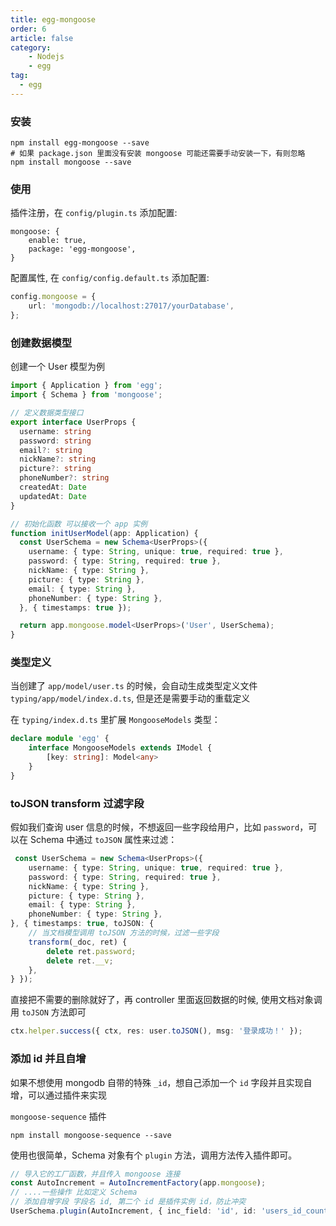 ```yaml
---
title: egg-mongoose
order: 6
article: false
category:
    - Nodejs
    - egg
tag:
  - egg
---
```



### 安装

```shell
npm install egg-mongoose --save
# 如果 package.json 里面没有安装 mongoose 可能还需要手动安装一下，有则忽略
npm install mongoose --save
```

### 使用

插件注册，在 `config/plugin.ts` 添加配置:

```text
mongoose: {
    enable: true,
    package: 'egg-mongoose',
}
```

配置属性, 在 `config/config.default.ts` 添加配置:

```typescript
config.mongoose = {
    url: 'mongodb://localhost:27017/yourDatabase',
};
```

### 创建数据模型

创建一个 User 模型为例

```typescript
import { Application } from 'egg';
import { Schema } from 'mongoose';

// 定义数据类型接口
export interface UserProps {
  username: string
  password: string
  email?: string
  nickName?: string
  picture?: string
  phoneNumber?: string
  createdAt: Date
  updatedAt: Date
}

// 初始化函数 可以接收一个 app 实例
function initUserModel(app: Application) {
  const UserSchema = new Schema<UserProps>({
    username: { type: String, unique: true, required: true },
    password: { type: String, required: true },
    nickName: { type: String },
    picture: { type: String },
    email: { type: String },
    phoneNumber: { type: String },
  }, { timestamps: true });

  return app.mongoose.model<UserProps>('User', UserSchema);
}
```

### 类型定义

当创建了 `app/model/user.ts` 的时候，会自动生成类型定义文件 `typing/app/model/index.d.ts`, 但是还是需要手动的重载定义

在 `typing/index.d.ts` 里扩展 `MongooseModels` 类型：

```typescript
declare module 'egg' {
    interface MongooseModels extends IModel {
        [key: string]: Model<any>
    }
}
```


### toJSON transform 过滤字段

假如我们查询 user 信息的时候，不想返回一些字段给用户，比如 `password`，可以在 Schema 中通过 `toJSON` 属性来过滤：

```typescript
 const UserSchema = new Schema<UserProps>({
    username: { type: String, unique: true, required: true },
    password: { type: String, required: true },
    nickName: { type: String },
    picture: { type: String },
    email: { type: String },
    phoneNumber: { type: String },
}, { timestamps: true, toJSON: {
    // 当文档模型调用 toJSON 方法的时候，过滤一些字段
    transform(_doc, ret) {
        delete ret.password;
        delete ret.__v;
    },
} });
```

直接把不需要的删除就好了，再 controller 里面返回数据的时候, 使用文档对象调用 `toJSON` 方法即可

```typescript
ctx.helper.success({ ctx, res: user.toJSON(), msg: '登录成功！' });
```

### 添加 id 并且自增

如果不想使用 mongodb 自带的特殊 `_id`，想自己添加一个 `id` 字段并且实现自增，可以通过插件来实现

``mongoose-sequence`` 插件

```shell
npm install mongoose-sequence --save
```

使用也很简单，Schema 对象有个 `plugin` 方法，调用方法传入插件即可。

```typescript
// 导入它的工厂函数，并且传入 mongoose 连接
const AutoIncrement = AutoIncrementFactory(app.mongoose);
// ....一些操作 比如定义 Schema
// 添加自增字段 字段名 id, 第二个 id 是插件实例 id，防止冲突
UserSchema.plugin(AutoIncrement, { inc_field: 'id', id: 'users_id_counter' });
```
